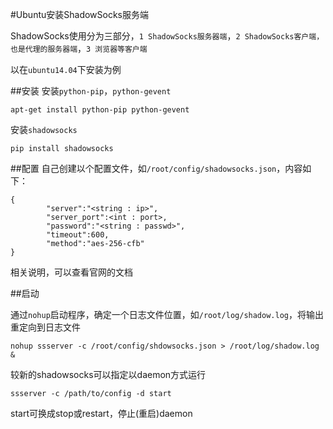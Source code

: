 #Ubuntu安装ShadowSocks服务端

ShadowSocks使用分为三部分，`1 ShadowSocks服务器端`，`2 ShadowSocks客户端，也是代理的服务器端`，`3 浏览器等客户端`

以在`ubuntu14.04`下安装为例

##安装
安装`python-pip`，`python-gevent`
```
apt-get install python-pip python-gevent
```
安装`shadowsocks`
```
pip install shadowsocks
```

##配置
自己创建以个配置文件，如`/root/config/shadowsocks.json`，内容如下：
```
{
        "server":"<string : ip>",
        "server_port":<int : port>,
        "password":"<string : passwd>",
        "timeout":600,
        "method":"aes-256-cfb"
}
```
相关说明，可以查看官网的文档

##启动

通过`nohup`启动程序，确定一个日志文件位置，如`/root/log/shadow.log`，将输出重定向到日志文件
```
nohup ssserver -c /root/config/shdowsocks.json > /root/log/shadow.log &
```

较新的shadowsocks可以指定以daemon方式运行
```
ssserver -c /path/to/config -d start
```
start可换成stop或restart，停止(重启)daemon
